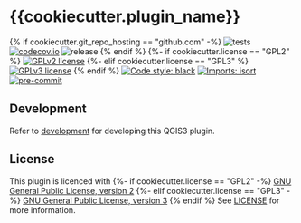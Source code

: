 # {{cookiecutter.plugin_name}}

{% if cookiecutter.git_repo_hosting == "github.com" -%}
![tests](https://github.com/{{cookiecutter.git_repo_organization}}/{{cookiecutter.project_directory}}/workflows/Tests/badge.svg)
[![codecov.io](https://codecov.io/github/{{cookiecutter.git_repo_organization}}/{{cookiecutter.project_directory}}/coverage.svg?branch=main)](https://codecov.io/github/{{cookiecutter.git_repo_organization}}/{{cookiecutter.project_directory}}?branch=main)
![release](https://github.com/{{cookiecutter.git_repo_organization}}/{{cookiecutter.project_directory}}/workflows/Release/badge.svg)
{% endif %}
{%- if cookiecutter.license == "GPL2" %}
[![GPLv2 license](https://img.shields.io/badge/License-GPLv2-blue.svg)](https://www.gnu.org/licenses/old-licenses/gpl-2.0.en.html)
{%- elif cookiecutter.license == "GPL3" %}
[![GPLv3 license](https://img.shields.io/badge/License-GPLv3-blue.svg)](https://www.gnu.org/licenses/gpl-3.0.html)
{% endif %}
[![Code style: black](https://img.shields.io/badge/code%20style-black-000000.svg)](https://github.com/psf/black)
[![Imports: isort](https://img.shields.io/badge/%20imports-isort-%231674b1?style=flat&labelColor=ef8336)](https://pycqa.github.io/isort/)
[![pre-commit](https://img.shields.io/badge/pre--commit-enabled-brightgreen?logo=pre-commit&logoColor=white)](https://github.com/pre-commit/pre-commit)

## Development

Refer to [development](docs/development.md) for developing this QGIS3 plugin.

## License

This plugin is licenced with
{%- if cookiecutter.license == "GPL2" -%}
[GNU General Public License, version 2](https://www.gnu.org/licenses/old-licenses/gpl-2.0.en.html)
{%- elif cookiecutter.license == "GPL3" -%}
[GNU General Public License, version 3](https://www.gnu.org/licenses/gpl-3.0.html)
{% endif %}
See [LICENSE](LICENSE) for more information.
